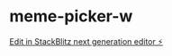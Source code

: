 # meme-picker-w

[Edit in StackBlitz next generation editor ⚡️](https://stackblitz.com/~/github.com/greatdane-cloud/meme-picker-w)
